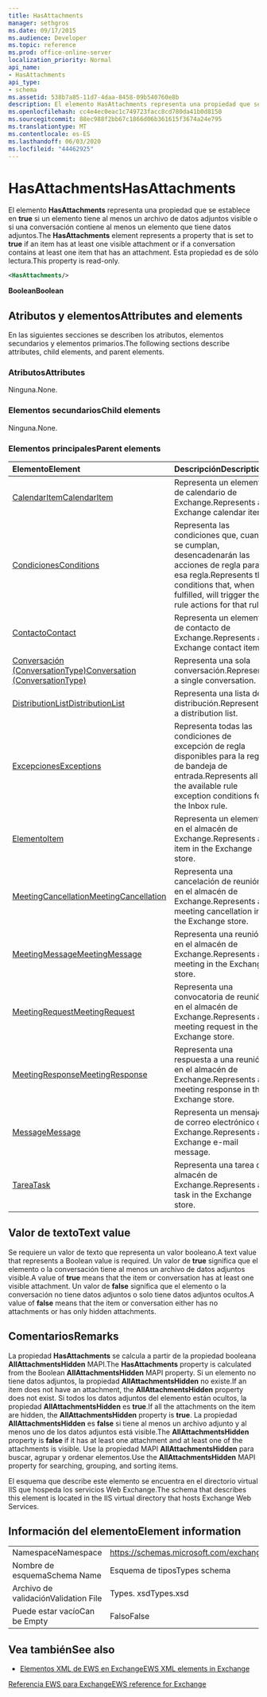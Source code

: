 ```yaml
---
title: HasAttachments
manager: sethgros
ms.date: 09/17/2015
ms.audience: Developer
ms.topic: reference
ms.prod: office-online-server
localization_priority: Normal
api_name:
- HasAttachments
api_type:
- schema
ms.assetid: 538b7a85-11d7-4daa-8458-09b540760e8b
description: El elemento HasAttachments representa una propiedad que se establece en true si un elemento tiene al menos un archivo de datos adjuntos visible o si una conversación contiene al menos un elemento que tiene datos adjuntos. Esta propiedad es de sólo lectura.
ms.openlocfilehash: cc4e4ec0eac1c749723facc8cd780da41b0d8150
ms.sourcegitcommit: 88ec988f2bb67c1866d06b361615f3674a24e795
ms.translationtype: MT
ms.contentlocale: es-ES
ms.lasthandoff: 06/03/2020
ms.locfileid: "44462925"
---
```

# <a name="hasattachments"></a><span data-ttu-id="c01b9-104">HasAttachments</span><span class="sxs-lookup"><span data-stu-id="c01b9-104">HasAttachments</span></span>

<span data-ttu-id="c01b9-105">El elemento **HasAttachments** representa una propiedad que se establece en **true** si un elemento tiene al menos un archivo de datos adjuntos visible o si una conversación contiene al menos un elemento que tiene datos adjuntos.</span><span class="sxs-lookup"><span data-stu-id="c01b9-105">The **HasAttachments** element represents a property that is set to **true** if an item has at least one visible attachment or if a conversation contains at least one item that has an attachment.</span></span> <span data-ttu-id="c01b9-106">Esta propiedad es de sólo lectura.</span><span class="sxs-lookup"><span data-stu-id="c01b9-106">This property is read-only.</span></span> 
  
```XML
<HasAttachments/>
```

 <span data-ttu-id="c01b9-107">**Boolean**</span><span class="sxs-lookup"><span data-stu-id="c01b9-107">**Boolean**</span></span>
## <a name="attributes-and-elements"></a><span data-ttu-id="c01b9-108">Atributos y elementos</span><span class="sxs-lookup"><span data-stu-id="c01b9-108">Attributes and elements</span></span>

<span data-ttu-id="c01b9-109">En las siguientes secciones se describen los atributos, elementos secundarios y elementos primarios.</span><span class="sxs-lookup"><span data-stu-id="c01b9-109">The following sections describe attributes, child elements, and parent elements.</span></span>
  
### <a name="attributes"></a><span data-ttu-id="c01b9-110">Atributos</span><span class="sxs-lookup"><span data-stu-id="c01b9-110">Attributes</span></span>

<span data-ttu-id="c01b9-111">Ninguna.</span><span class="sxs-lookup"><span data-stu-id="c01b9-111">None.</span></span>
  
### <a name="child-elements"></a><span data-ttu-id="c01b9-112">Elementos secundarios</span><span class="sxs-lookup"><span data-stu-id="c01b9-112">Child elements</span></span>

<span data-ttu-id="c01b9-113">Ninguna.</span><span class="sxs-lookup"><span data-stu-id="c01b9-113">None.</span></span>
  
### <a name="parent-elements"></a><span data-ttu-id="c01b9-114">Elementos principales</span><span class="sxs-lookup"><span data-stu-id="c01b9-114">Parent elements</span></span>

|<span data-ttu-id="c01b9-115">**Elemento**</span><span class="sxs-lookup"><span data-stu-id="c01b9-115">**Element**</span></span>|<span data-ttu-id="c01b9-116">**Descripción**</span><span class="sxs-lookup"><span data-stu-id="c01b9-116">**Description**</span></span>|
|:-----|:-----|
|[<span data-ttu-id="c01b9-117">CalendarItem</span><span class="sxs-lookup"><span data-stu-id="c01b9-117">CalendarItem</span></span>](calendaritem.md) <br/> |<span data-ttu-id="c01b9-118">Representa un elemento de calendario de Exchange.</span><span class="sxs-lookup"><span data-stu-id="c01b9-118">Represents an Exchange calendar item.</span></span>  <br/> |
|[<span data-ttu-id="c01b9-119">Condiciones</span><span class="sxs-lookup"><span data-stu-id="c01b9-119">Conditions</span></span>](conditions.md) <br/> |<span data-ttu-id="c01b9-120">Representa las condiciones que, cuando se cumplan, desencadenarán las acciones de regla para esa regla.</span><span class="sxs-lookup"><span data-stu-id="c01b9-120">Represents the conditions that, when fulfilled, will trigger the rule actions for that rule.</span></span>  <br/> |
|[<span data-ttu-id="c01b9-121">Contacto</span><span class="sxs-lookup"><span data-stu-id="c01b9-121">Contact</span></span>](contact.md) <br/> |<span data-ttu-id="c01b9-122">Representa un elemento de contacto de Exchange.</span><span class="sxs-lookup"><span data-stu-id="c01b9-122">Represents an Exchange contact item.</span></span>  <br/> |
|[<span data-ttu-id="c01b9-123">Conversación (ConversationType)</span><span class="sxs-lookup"><span data-stu-id="c01b9-123">Conversation (ConversationType)</span></span>](conversation-conversationtype.md) <br/> |<span data-ttu-id="c01b9-124">Representa una sola conversación.</span><span class="sxs-lookup"><span data-stu-id="c01b9-124">Represents a single conversation.</span></span>  <br/> |
|[<span data-ttu-id="c01b9-125">DistributionList</span><span class="sxs-lookup"><span data-stu-id="c01b9-125">DistributionList</span></span>](distributionlist.md) <br/> |<span data-ttu-id="c01b9-126">Representa una lista de distribución.</span><span class="sxs-lookup"><span data-stu-id="c01b9-126">Represents a distribution list.</span></span>  <br/> |
|[<span data-ttu-id="c01b9-127">Excepciones</span><span class="sxs-lookup"><span data-stu-id="c01b9-127">Exceptions</span></span>](exceptions.md) <br/> |<span data-ttu-id="c01b9-128">Representa todas las condiciones de excepción de regla disponibles para la regla de bandeja de entrada.</span><span class="sxs-lookup"><span data-stu-id="c01b9-128">Represents all the available rule exception conditions for the Inbox rule.</span></span>  <br/> |
|[<span data-ttu-id="c01b9-129">Elemento</span><span class="sxs-lookup"><span data-stu-id="c01b9-129">Item</span></span>](item.md) <br/> |<span data-ttu-id="c01b9-130">Representa un elemento en el almacén de Exchange.</span><span class="sxs-lookup"><span data-stu-id="c01b9-130">Represents an item in the Exchange store.</span></span>  <br/> |
|[<span data-ttu-id="c01b9-131">MeetingCancellation</span><span class="sxs-lookup"><span data-stu-id="c01b9-131">MeetingCancellation</span></span>](meetingcancellation.md) <br/> |<span data-ttu-id="c01b9-132">Representa una cancelación de reunión en el almacén de Exchange.</span><span class="sxs-lookup"><span data-stu-id="c01b9-132">Represents a meeting cancellation in the Exchange store.</span></span>  <br/> |
|[<span data-ttu-id="c01b9-133">MeetingMessage</span><span class="sxs-lookup"><span data-stu-id="c01b9-133">MeetingMessage</span></span>](meetingmessage.md) <br/> |<span data-ttu-id="c01b9-134">Representa una reunión en el almacén de Exchange.</span><span class="sxs-lookup"><span data-stu-id="c01b9-134">Represents a meeting in the Exchange store.</span></span>  <br/> |
|[<span data-ttu-id="c01b9-135">MeetingRequest</span><span class="sxs-lookup"><span data-stu-id="c01b9-135">MeetingRequest</span></span>](meetingrequest.md) <br/> |<span data-ttu-id="c01b9-136">Representa una convocatoria de reunión en el almacén de Exchange.</span><span class="sxs-lookup"><span data-stu-id="c01b9-136">Represents a meeting request in the Exchange store.</span></span>  <br/> |
|[<span data-ttu-id="c01b9-137">MeetingResponse</span><span class="sxs-lookup"><span data-stu-id="c01b9-137">MeetingResponse</span></span>](meetingresponse.md) <br/> |<span data-ttu-id="c01b9-138">Representa una respuesta a una reunión en el almacén de Exchange.</span><span class="sxs-lookup"><span data-stu-id="c01b9-138">Represents a meeting response in the Exchange store.</span></span>  <br/> |
|[<span data-ttu-id="c01b9-139">Message</span><span class="sxs-lookup"><span data-stu-id="c01b9-139">Message</span></span>](message-ex15websvcsotherref.md) <br/> |<span data-ttu-id="c01b9-140">Representa un mensaje de correo electrónico de Exchange.</span><span class="sxs-lookup"><span data-stu-id="c01b9-140">Represents an Exchange e-mail message.</span></span>  <br/> |
|[<span data-ttu-id="c01b9-141">Tarea</span><span class="sxs-lookup"><span data-stu-id="c01b9-141">Task</span></span>](task.md) <br/> |<span data-ttu-id="c01b9-142">Representa una tarea del almacén de Exchange.</span><span class="sxs-lookup"><span data-stu-id="c01b9-142">Represents a task in the Exchange store.</span></span>  <br/> |
   
## <a name="text-value"></a><span data-ttu-id="c01b9-143">Valor de texto</span><span class="sxs-lookup"><span data-stu-id="c01b9-143">Text value</span></span>

<span data-ttu-id="c01b9-144">Se requiere un valor de texto que representa un valor booleano.</span><span class="sxs-lookup"><span data-stu-id="c01b9-144">A text value that represents a Boolean value is required.</span></span> <span data-ttu-id="c01b9-145">Un valor de **true** significa que el elemento o la conversación tiene al menos un archivo de datos adjuntos visible.</span><span class="sxs-lookup"><span data-stu-id="c01b9-145">A value of **true** means that the item or conversation has at least one visible attachment.</span></span> <span data-ttu-id="c01b9-146">Un valor de **false** significa que el elemento o la conversación no tiene datos adjuntos o solo tiene datos adjuntos ocultos.</span><span class="sxs-lookup"><span data-stu-id="c01b9-146">A value of **false** means that the item or conversation either has no attachments or has only hidden attachments.</span></span> 
  
## <a name="remarks"></a><span data-ttu-id="c01b9-147">Comentarios</span><span class="sxs-lookup"><span data-stu-id="c01b9-147">Remarks</span></span>

<span data-ttu-id="c01b9-148">La propiedad **HasAttachments** se calcula a partir de la propiedad booleana **AllAttachmentsHidden** MAPI.</span><span class="sxs-lookup"><span data-stu-id="c01b9-148">The **HasAttachments** property is calculated from the Boolean **AllAttachmentsHidden** MAPI property.</span></span> <span data-ttu-id="c01b9-149">Si un elemento no tiene datos adjuntos, la propiedad **AllAttachmentsHidden** no existe.</span><span class="sxs-lookup"><span data-stu-id="c01b9-149">If an item does not have an attachment, the **AllAttachmentsHidden** property does not exist.</span></span> <span data-ttu-id="c01b9-150">Si todos los datos adjuntos del elemento están ocultos, la propiedad **AllAttachmentsHidden** es **true**.</span><span class="sxs-lookup"><span data-stu-id="c01b9-150">If all the attachments on the item are hidden, the **AllAttachmentsHidden** property is **true**.</span></span> <span data-ttu-id="c01b9-151">La propiedad **AllAttachmentsHidden** es **false** si tiene al menos un archivo adjunto y al menos uno de los datos adjuntos está visible.</span><span class="sxs-lookup"><span data-stu-id="c01b9-151">The **AllAttachmentsHidden** property is **false** if it has at least one attachment and at least one of the attachments is visible.</span></span> <span data-ttu-id="c01b9-152">Use la propiedad MAPI **AllAttachmentsHidden** para buscar, agrupar y ordenar elementos.</span><span class="sxs-lookup"><span data-stu-id="c01b9-152">Use the **AllAttachmentsHidden** MAPI property for searching, grouping, and sorting items.</span></span> 
  
<span data-ttu-id="c01b9-153">El esquema que describe este elemento se encuentra en el directorio virtual IIS que hospeda los servicios Web Exchange.</span><span class="sxs-lookup"><span data-stu-id="c01b9-153">The schema that describes this element is located in the IIS virtual directory that hosts Exchange Web Services.</span></span>
  
## <a name="element-information"></a><span data-ttu-id="c01b9-154">Información del elemento</span><span class="sxs-lookup"><span data-stu-id="c01b9-154">Element information</span></span>

|||
|:-----|:-----|
|<span data-ttu-id="c01b9-155">Namespace</span><span class="sxs-lookup"><span data-stu-id="c01b9-155">Namespace</span></span>  <br/> |https://schemas.microsoft.com/exchange/services/2006/types  <br/> |
|<span data-ttu-id="c01b9-156">Nombre de esquema</span><span class="sxs-lookup"><span data-stu-id="c01b9-156">Schema Name</span></span>  <br/> |<span data-ttu-id="c01b9-157">Esquema de tipos</span><span class="sxs-lookup"><span data-stu-id="c01b9-157">Types schema</span></span>  <br/> |
|<span data-ttu-id="c01b9-158">Archivo de validación</span><span class="sxs-lookup"><span data-stu-id="c01b9-158">Validation File</span></span>  <br/> |<span data-ttu-id="c01b9-159">Types. xsd</span><span class="sxs-lookup"><span data-stu-id="c01b9-159">Types.xsd</span></span>  <br/> |
|<span data-ttu-id="c01b9-160">Puede estar vacío</span><span class="sxs-lookup"><span data-stu-id="c01b9-160">Can be Empty</span></span>  <br/> |<span data-ttu-id="c01b9-161">Falso</span><span class="sxs-lookup"><span data-stu-id="c01b9-161">False</span></span>  <br/> |
   
## <a name="see-also"></a><span data-ttu-id="c01b9-162">Vea también</span><span class="sxs-lookup"><span data-stu-id="c01b9-162">See also</span></span>



- [<span data-ttu-id="c01b9-163">Elementos XML de EWS en Exchange</span><span class="sxs-lookup"><span data-stu-id="c01b9-163">EWS XML elements in Exchange</span></span>](ews-xml-elements-in-exchange.md)
  
[<span data-ttu-id="c01b9-164">Referencia EWS para Exchange</span><span class="sxs-lookup"><span data-stu-id="c01b9-164">EWS reference for Exchange</span></span>](ews-reference-for-exchange.md)

